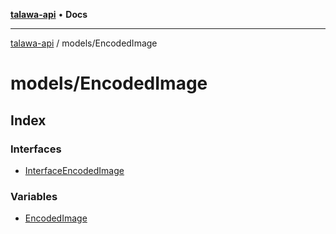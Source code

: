 [**talawa-api**](../../README.md) • **Docs**

***

[talawa-api](../../modules.md) / models/EncodedImage

# models/EncodedImage

## Index

### Interfaces

- [InterfaceEncodedImage](interfaces/InterfaceEncodedImage.md)

### Variables

- [EncodedImage](variables/EncodedImage.md)
